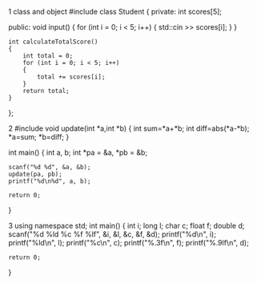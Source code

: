 1 class and object
#include <iostream>
class Student
{
private:
    int scores[5];

public:
    void input() 
    {
        for (int i = 0; i < 5; i++) 
        {
            std::cin >> scores[i];
        }
    }

    int calculateTotalScore() 
    {
        int total = 0;
        for (int i = 0; i < 5; i++)
        {
            total += scores[i];
        }
        return total;
    }
};


2
#include<cstdlib>
void update(int *a,int *b)
{
    int sum=*a+*b;
    int diff=abs(*a-*b);   
    *a=sum;
    *b=diff;
}

int main()
{
    int a, b;
    int *pa = &a, *pb = &b;
    
    scanf("%d %d", &a, &b);
    update(pa, pb);
    printf("%d\n%d", a, b);

    return 0;
}

3
using namespace std;
int main() {
    int i;
    long l;
    char c;
    float f;
    double d;
    scanf("%d %ld %c %f %lf", &i, &l, &c, &f, &d);
    printf("%d\n", i);
    printf("%ld\n", l);
    printf("%c\n", c);
    printf("%.3f\n", f);
    printf("%.9lf\n", d);

    return 0;
}
